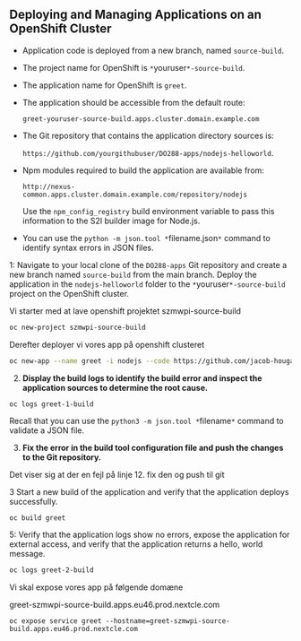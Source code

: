 ## Deploying and Managing Applications on an OpenShift Cluster

- Application code is deployed from a new branch, named `source-build`.
- The project name for OpenShift is `*`youruser`*-source-build`.
- The application name for OpenShift is `greet`.

- The application should be accessible from the default route:

  `greet-youruser-source-build.apps.cluster.domain.example.com`

- The Git repository that contains the application directory sources is:

  `https://github.com/yourgithubuser/DO288-apps/nodejs-helloworld`.

- Npm modules required to build the application are available from:

  `http://nexus-common.apps.cluster.domain.example.com/repository/nodejs`

  Use the `npm_config_registry` build environment variable to pass this information to the S2I builder image for Node.js.

- You can use the `python -m json.tool *`filename.json`*` command to identify syntax errors in JSON files.

1: Navigate to your local clone of the `DO288-apps` Git repository and create a new branch named `source-build` from the main branch. Deploy the application in the `nodejs-helloworld` folder to the `*`youruser`*-source-build` project on the OpenShift cluster.

Vi starter med at lave openshift projektet szmwpi-source-build

```bash
oc new-project szmwpi-source-build
```

Derefter deployer vi vores app på openshift clusteret

```bash
oc new-app --name greet -i nodejs --code https://github.com/jacob-hougaard/DO288-apps#source-build --context-dir nodejs-helloworld -e npm_config_registry=http://nexus-common.apps.eu46.prod.nextcle.com/repository/nodejs
```

2. **Display the build logs to identify the build error and inspect the application sources to determine the root cause.**

```
oc logs greet-1-build
```

Recall that you can use the `python3 -m json.tool *`filename`*` command to validate a JSON file.

3. **Fix the error in the build tool configuration file and push the changes to the Git repository.**

Det viser sig at der en fejl på linje 12. fix den og push til git

3 Start a new build of the application and verify that the application deploys successfully.

```bash
oc build greet
```

5: Verify that the application logs show no errors, expose the application  for external access, and verify that the application returns a hello,  world message.

```bash
oc logs greet-2-build
```

Vi skal expose vores app på følgende domæne

greet-szmwpi-source-build.apps.eu46.prod.nextcle.com

```
oc expose service greet --hostname=greet-szmwpi-source-build.apps.eu46.prod.nextcle.com
```

